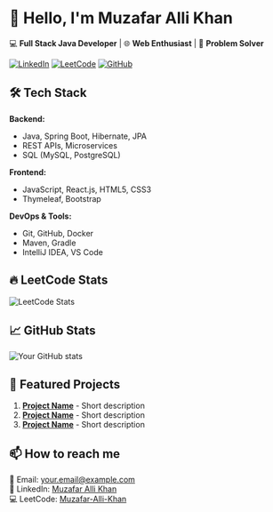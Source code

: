 # 👋 Hello, I'm Muzafar Alli Khan

💻 **Full Stack Java Developer** | 🌐 **Web Enthusiast** | 🧠 **Problem Solver**

[![LinkedIn](https://img.shields.io/badge/LinkedIn-0077B5?style=for-the-badge&logo=linkedin&logoColor=white)](https://www.linkedin.com/in/muzafar-alli-khan/)
[![LeetCode](https://img.shields.io/badge/LeetCode-FFA116?style=for-the-badge&logo=leetcode&logoColor=black)](https://leetcode.com/u/Muzafar-Alli-Khan/)
[![GitHub](https://img.shields.io/badge/GitHub-100000?style=for-the-badge&logo=github&logoColor=white)](https://github.com/your-username)

## 🛠️ Tech Stack

**Backend:**
- Java, Spring Boot, Hibernate, JPA
- REST APIs, Microservices
- SQL (MySQL, PostgreSQL)

**Frontend:**
- JavaScript, React.js, HTML5, CSS3
- Thymeleaf, Bootstrap

**DevOps & Tools:**
- Git, GitHub, Docker
- Maven, Gradle
- IntelliJ IDEA, VS Code

## 🔥 LeetCode Stats

![LeetCode Stats](https://leetcard.jacoblin.cool/Muzafar-Alli-Khan?theme=light&font=ABeeZee)

## 📈 GitHub Stats

![Your GitHub stats](https://github-readme-stats.vercel.app/api?username=your-username&show_icons=true&theme=radical)

## 🚀 Featured Projects

1. **[Project Name](https://github.com/your-username/repo)** - Short description
2. **[Project Name](https://github.com/your-username/repo)** - Short description
3. **[Project Name](https://github.com/your-username/repo)** - Short description

## 📫 How to reach me

📧 Email: your.email@example.com  
💼 LinkedIn: [Muzafar Alli Khan](https://www.linkedin.com/in/muzafar-alli-khan/)  
💻 LeetCode: [Muzafar-Alli-Khan](https://leetcode.com/u/Muzafar-Alli-Khan/)

